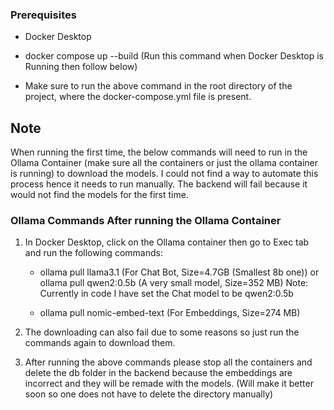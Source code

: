 ### Prerequisites

- Docker Desktop

- docker compose up --build (Run this command when Docker Desktop is Running then follow below)

- Make sure to run the above command in the root directory of the project, where the docker-compose.yml file is present.

## Note

When running the first time, the below commands will need to run in the Ollama Container (make sure all the containers or just the ollama container is running) to download the models. I could not find a way to automate this process hence it needs to run manually. The backend will fail because it would not find the models for the first time.

### Ollama Commands After running the Ollama Container

1. In Docker Desktop, click on the Ollama container then go to Exec tab and run the following commands:

    - ollama pull llama3.1 (For Chat Bot, Size=4.7GB (Smallest 8b one)) or ollama pull qwen2:0.5b (A very small model, Size=352 MB)
    Note: Currently in code I have set the Chat model to be qwen2:0.5b

    - ollama pull nomic-embed-text (For Embeddings, Size=274 MB)

2. The downloading can also fail due to some reasons so just run the commands again to download them.

3. After running the above commands please stop all the containers and delete the db folder in the backend because the embeddings are incorrect and they will be remade with the models. (Will make it better soon so one does not have to delete the directory manually)
